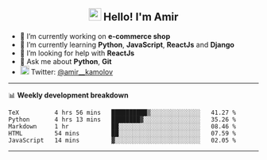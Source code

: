 <h2 align="center"><img src="https://media.giphy.com/media/hvRJCLFzcasrR4ia7z/giphy.gif" width="25px"> Hello! I'm Amir</h2>

- 🔭 I’m currently working on **e-commerce shop**
- 🌱 I’m currently learning **Python**, **JavaScript**, **ReactJs** and **Django**
- 🤔 I’m looking for help with **ReactJs**
- 💬 Ask me about **Python**, **Git**
- <img alt="Amir Kamolov | Twitter" width="18px" src="https://raw.githubusercontent.com/peterthehan/peterthehan/master/assets/twitter.svg" /> Twitter: [@amir__kamolov ](https://twitter.com/amir__kamolov)

---

📊 **Weekly development breakdown**
<!--START_SECTION:waka-->
```text
TeX          4 hrs 56 mins   ██████████▒░░░░░░░░░░░░░░   41.27 % 
Python       4 hrs 13 mins   ████████▓░░░░░░░░░░░░░░░░   35.26 % 
Markdown     1 hr            ██░░░░░░░░░░░░░░░░░░░░░░░   08.46 % 
HTML         54 mins         ██░░░░░░░░░░░░░░░░░░░░░░░   07.59 % 
JavaScript   14 mins         ▓░░░░░░░░░░░░░░░░░░░░░░░░   02.05 % 
```
<!--END_SECTION:waka-->

---
